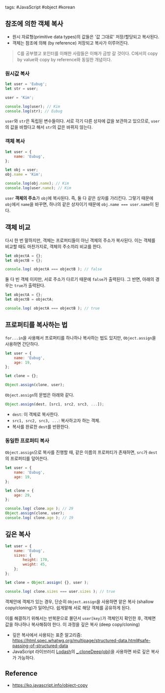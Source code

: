 tags: #JavaScript #object #korean

## 참조에 의한 객체 복사
- 원시 자료형(primitive data types)의 값들은 '값 그대로' 저장/할당되고 복사된다. 
- 객체는 참조에 의해 (by reference) 저장되고 복사가 이루어진다.

> C를 공부했고 포인터를 이해한 사람들은 이해가 금방 갈 것이다. C에서의 copy by value와 copy by reference와 동일한 개념이다.

### 원시값 복사 
```js
let user = 'Eubug';
let str = user;

user = 'Kim';

console.log(user); // Kim
console.log(str); // Eubug
```

`user`와 `str`은 독립된 변수들이다. 서로 각기 다른 상자에 값을 보관하고 있으므로, `user`의 값을 바꿨다고 해서 `str`의 값은 바뀌지 않는다.

### 객체 복사

```js
let user = {
	name: 'Eubug',
};

let obj = user;
obj.name = 'Kim';

console.log(obj.name); // Kim
console.log(user.name); // Kim
```

`user`  **객체의 주소**가 `obj`에 복사된다. 즉, 둘 다 같은 상자를 가리킨다.
그렇기 때문에 `obj`에서 `name`을 바꾸면, 하나의 같은 상자이기 때문에 `obj.name === user.name`이 된다.

## 객체 비교
다시 한 번 말하지만, 객체는 프로퍼티들이 아닌 객체의 주소가 복사된다. 이는 객체를 비교할 때도 마찬가지로, 객체의 주소끼리 비교를 한다.

```js
let objectA = {};
let objectB = {};

console.log( objectA === objectB ); // false
```

둘 다 빈 객체 이지만, 서로 주소가 다르기 때문에 `false`가 출력된다.
그 반면, 아래의 경우는 `true`가 출력된다.

```js
let objectA = {};
let objectB = objectA;

console.log( objectA === objectB ); // true
```

## 프로퍼티를 복사하는 법
`for...in`을 사용해서 프로퍼티를 하나하나 복사하는 법도 있지만, `Object.assign`을 사용하면 간단하다.

```js
let user = {
	name: 'Eubug',
	age: 19,
};

let clone = {};

Object.assign(clone, user);
```

`Object.assign`의 문법은 아래와 같다.

```js
Object.assign(dest, [src1, src2, src3, ...]);
```
- `dest`: 이 객체로 복사한다.
- `src1, src2, src3, ...`: 복사하고자 하는 객체.
- 복사를 완료한 `dest`를 반환한다.

### 동일한 프로퍼티 복사
`Object.assign`으로 복사를 진행할 때, 같은 이름의 프로퍼티가 존재하면, `src`가 `dest`의 프로퍼티를 덮어쓴다.

```js
let user = {
	name: 'Eubug',
	age: 19,
};

let clone = {
	age: 29,
};

console.log( clone.age ); // 29
Object.assign(clone, user);
console.log( clone.age ); // 19
```

## 깊은 복사
```js
let user = {
	name: 'Eubug',
	sizes: {
		height: 170,
		weight: 45,
	};
};

let clone = Object.assign( {}, user );

console.log( clone.sizes === user.sizes ); // true
```

객체안에 객체가 있는 경우, 단순히 `Object.assign`을 사용하면 앝은 복사 (shallow copy/cloning)가 일어난다. 쉽게말해 서로 해당 객체를 공유하게 된다.

이를 해결하기 위해서는 반복문으로 몰뎐서 `user[key]`가 객체인지 확인한 후, 객체면 값을 하나하나 복사해줘야 한다. 이 과정을 깊은 복사 (deep copy/cloning)
- 깊은 복사에서 사용되는 표준 알고리즘: https://html.spec.whatwg.org/multipage/structured-data.html#safe-passing-of-structured-data
- JavaScript 라이브러리 [Lodash](https://lodash.com)의 [\_.cloneDeep(obj)](https://lodash.com/docs#cloneDeep)을 사용하면 바로 깊은 복사가 가능하다.

## Reference
- https://ko.javascript.info/object-copy